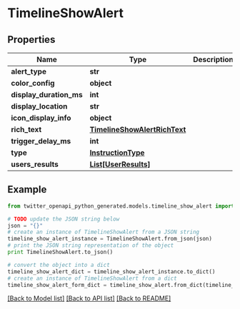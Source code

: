 # TimelineShowAlert


## Properties
Name | Type | Description | Notes
------------ | ------------- | ------------- | -------------
**alert_type** | **str** |  | [optional] 
**color_config** | **object** |  | [optional] 
**display_duration_ms** | **int** |  | [optional] 
**display_location** | **str** |  | [optional] 
**icon_display_info** | **object** |  | [optional] 
**rich_text** | [**TimelineShowAlertRichText**](TimelineShowAlertRichText.md) |  | 
**trigger_delay_ms** | **int** |  | [optional] 
**type** | [**InstructionType**](InstructionType.md) |  | 
**users_results** | [**List[UserResults]**](UserResults.md) |  | 

## Example

```python
from twitter_openapi_python_generated.models.timeline_show_alert import TimelineShowAlert

# TODO update the JSON string below
json = "{}"
# create an instance of TimelineShowAlert from a JSON string
timeline_show_alert_instance = TimelineShowAlert.from_json(json)
# print the JSON string representation of the object
print TimelineShowAlert.to_json()

# convert the object into a dict
timeline_show_alert_dict = timeline_show_alert_instance.to_dict()
# create an instance of TimelineShowAlert from a dict
timeline_show_alert_form_dict = timeline_show_alert.from_dict(timeline_show_alert_dict)
```
[[Back to Model list]](../README.md#documentation-for-models) [[Back to API list]](../README.md#documentation-for-api-endpoints) [[Back to README]](../README.md)


